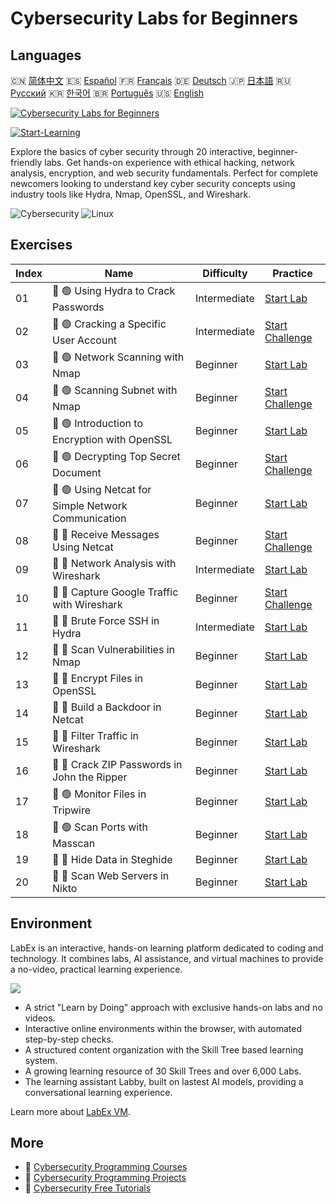 # Cybersecurity Labs for Beginners

## Languages

🇨🇳 [简体中文](README_zh.md) 🇪🇸 [Español](README_es.md) 🇫🇷 [Français](README_fr.md) 🇩🇪 [Deutsch](README_de.md) 🇯🇵 [日本語](README_ja.md) 🇷🇺 [Русский](README_ru.md) 🇰🇷 [한국어](README_ko.md) 🇧🇷 [Português](README_pt.md) 🇺🇸 [English](README.md) 

[![Cybersecurity Labs for Beginners](https://cover-creator.labex.io/cybersecurity-labs-for-beginners.png)](https://labex.io/courses/cybersecurity-labs-for-beginners)

[![Start-Learning](https://img.shields.io/badge/Start-Learning-whitesmoke?style=for-the-badge)](https://labex.io/courses/cybersecurity-labs-for-beginners)

Explore the basics of cyber security through 20 interactive, beginner-friendly labs. Get hands-on experience with ethical hacking, network analysis, encryption, and web security fundamentals. Perfect for complete newcomers looking to understand key cyber security concepts using industry tools like Hydra, Nmap, OpenSSL, and Wireshark.

![Cybersecurity](https://img.shields.io/badge/Cybersecurity-whitesmoke?style=for-the-badge&logo=cybersecurity)
![Linux](https://img.shields.io/badge/Linux-whitesmoke?style=for-the-badge&logo=linux)


## Exercises

|   Index | Name                                                | Difficulty   | Practice                                                                                                                        |
|---------|-----------------------------------------------------|--------------|---------------------------------------------------------------------------------------------------------------------------------|
|      01 | 📖 🟢 Using Hydra to Crack Passwords                | Intermediate | <a target='_blank' href='https://labex.io/tutorials/linux-using-hydra-to-crack-passwords-415960'>Start Lab</a>                  |
|      02 | 🎯 🟢 Cracking a Specific User Account              | Intermediate | <a target='_blank' href='https://labex.io/tutorials/linux-cracking-a-specific-user-account-415951'>Start Challenge</a>          |
|      03 | 📖 🟢 Network Scanning with Nmap                    | Beginner     | <a target='_blank' href='https://labex.io/tutorials/nmap-network-scanning-with-nmap-415959'>Start Lab</a>                       |
|      04 | 🎯 🟢 Scanning Subnet with Nmap                     | Beginner     | <a target='_blank' href='https://labex.io/tutorials/nmap-scanning-subnet-with-nmap-415954'>Start Challenge</a>                  |
|      05 | 📖 🟢 Introduction to Encryption with OpenSSL       | Beginner     | <a target='_blank' href='https://labex.io/tutorials/linux-introduction-to-encryption-with-openssl-415957'>Start Lab</a>         |
|      06 | 🎯 🟢 Decrypting Top Secret Document                | Beginner     | <a target='_blank' href='https://labex.io/tutorials/linux-decrypting-top-secret-document-415952'>Start Challenge</a>            |
|      07 | 📖 🟢 Using Netcat for Simple Network Communication | Beginner     | <a target='_blank' href='https://labex.io/tutorials/linux-using-netcat-for-simple-network-communication-415961'>Start Lab</a>   |
|      08 | 🎯 🔵 Receive Messages Using Netcat                 | Beginner     | <a target='_blank' href='https://labex.io/tutorials/linux-receive-messages-using-netcat-415953'>Start Challenge</a>             |
|      09 | 📖 🔵 Network Analysis with Wireshark               | Intermediate | <a target='_blank' href='https://labex.io/tutorials/wireshark-network-analysis-with-wireshark-415958'>Start Lab</a>             |
|      10 | 🎯 🔵 Capture Google Traffic with Wireshark         | Beginner     | <a target='_blank' href='https://labex.io/tutorials/wireshark-capture-google-traffic-with-wireshark-415948'>Start Challenge</a> |
|      11 | 📖 🔵 Brute Force SSH in Hydra                      | Intermediate | <a target='_blank' href='https://labex.io/tutorials/hydra-brute-force-ssh-in-hydra-549926'>Start Lab</a>                        |
|      12 | 📖 🔵 Scan Vulnerabilities in Nmap                  | Beginner     | <a target='_blank' href='https://labex.io/tutorials/nmap-scan-vulnerabilities-in-nmap-549947'>Start Lab</a>                     |
|      13 | 📖 🔵 Encrypt Files in OpenSSL                      | Beginner     | <a target='_blank' href='https://labex.io/tutorials/linux-encrypt-files-in-openssl-549935'>Start Lab</a>                        |
|      14 | 📖 🔵 Build a Backdoor in Netcat                    | Beginner     | <a target='_blank' href='https://labex.io/tutorials/linux-build-a-backdoor-in-netcat-549927'>Start Lab</a>                      |
|      15 | 📖 🔵 Filter Traffic in Wireshark                   | Beginner     | <a target='_blank' href='https://labex.io/tutorials/wireshark-filter-traffic-in-wireshark-549939'>Start Lab</a>                 |
|      16 | 📖 🔵 Crack ZIP Passwords in John the Ripper        | Beginner     | <a target='_blank' href='https://labex.io/tutorials/hydra-crack-zip-passwords-in-john-the-ripper-549930'>Start Lab</a>          |
|      17 | 📖 🟢 Monitor Files in Tripwire                     | Beginner     | <a target='_blank' href='https://labex.io/tutorials/monitor-files-in-tripwire-549943'>Start Lab</a>                             |
|      18 | 📖 🟢 Scan Ports with Masscan                       | Beginner     | <a target='_blank' href='https://labex.io/tutorials/nmap-scan-ports-with-masscan-549946'>Start Lab</a>                          |
|      19 | 📖 🔵 Hide Data in Steghide                         | Beginner     | <a target='_blank' href='https://labex.io/tutorials/hide-data-in-steghide-549941'>Start Lab</a>                                 |
|      20 | 📖 🔵 Scan Web Servers in Nikto                     | Beginner     | <a target='_blank' href='https://labex.io/tutorials/nmap-scan-web-servers-in-nikto-549948'>Start Lab</a>                        |

## Environment

LabEx is an interactive, hands-on learning platform dedicated to coding and technology. It combines labs, AI assistance, and virtual machines to provide a no-video, practical learning experience.

![](https://tutorial-screenshot.getvm.io/images/vm-1725247253.png)

- A strict "Learn by Doing" approach with exclusive hands-on labs and no videos.
- Interactive online environments within the browser, with automated step-by-step checks.
- A structured content organization with the Skill Tree based learning system.
- A growing learning resource of 30 Skill Trees and over 6,000 Labs.
- The learning assistant Labby, built on lastest AI models, providing a conversational learning experience.

Learn more about [LabEx VM](https://support.labex.io/using-labex/virtual-machine).

## More

- 🔗 [Cybersecurity Programming Courses](https://github.com/labex-labs/awesome-programming-courses)
- 🔗 [Cybersecurity Programming Projects](https://github.com/labex-labs/awesome-programming-projects)
- 🔗 [Cybersecurity Free Tutorials](https://github.com/labex-labs/cybersecurity-free-tutorials)

